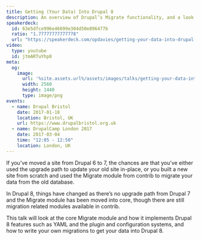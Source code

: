 ```yaml
---
title: Getting (Your Data) Into Drupal 8
description: An overview of Drupal’s Migrate functionality, and a look at how to write your own migrations.
speakerdeck:
  id: 63e5dfce996e46699e304d50e896477b
  ratio: "1.77777777777778"
  url: "https://speakerdeck.com/opdavies/getting-your-data-into-drupal-8-drupal_bristol"
video:
  type: youtube
  id: jtmARTuYhp8
meta:
  og:
    image:
      url: '%site.assets.url%/assets/images/talks/getting-your-data-into-drupal-8.png'
      width: 2560
      height: 1440
      type: image/png
events:
  - name: Drupal Bristol
    date: 2017-01-18
    location: Bristol, UK
    url: https://www.drupalbristol.org.uk
  - name: DrupalCamp London 2017
    date: 2017-03-04
    time: "12:05 - 12:50"
    location: London, UK
---
```


If you’ve moved a site from Drupal 6 to 7, the chances are that you’ve either used the upgrade path to update your old site in-place, or you built a new site from scratch and used the Migrate module from contrib to migrate your data from the old database.

In Drupal 8, things have changed as there’s no upgrade path from Drupal 7 and the Migrate module has been moved into core, though there are still migration related modules available in contrib.

This talk will look at the core Migrate module and how it implements Drupal 8 features such as YAML and the plugin and configuration systems, and how to write your own migrations to get your data into Drupal 8.
